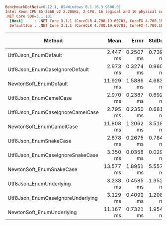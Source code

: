 ``` ini

BenchmarkDotNet=v0.12.1, OS=Windows 8.1 (6.3.9600.0)
Intel Xeon CPU E5-2660 v2 2.20GHz, 2 CPU, 16 logical and 16 physical cores
.NET Core SDK=3.1.101
  [Host]     : .NET Core 3.1.1 (CoreCLR 4.700.19.60701, CoreFX 4.700.19.60801), X64 RyuJIT
  DefaultJob : .NET Core 3.1.1 (CoreCLR 4.700.19.60701, CoreFX 4.700.19.60801), X64 RyuJIT


```
|                            Method |      Mean |     Error |    StdDev |    Median | Gen 0 | Gen 1 | Gen 2 |  Allocated |
|---------------------------------- |----------:|----------:|----------:|----------:|------:|------:|------:|-----------:|
|              Utf8Json_EnumDefault |  2.447 ms | 0.2507 ms | 0.7392 ms |  2.332 ms |     - |     - |     - |     375 KB |
|    Utf8Json_EnumCaseIgnoreDefault |  2.973 ms | 0.3274 ms | 0.9603 ms |  3.128 ms |     - |     - |     - |  320.31 KB |
|            NewtonSoft_EnumDefault | 11.929 ms | 1.5886 ms | 4.6839 ms | 10.247 ms |     - |     - |     - | 2015.63 KB |
|            Utf8Json_EnumCamelCase |  2.970 ms | 0.2387 ms | 0.6926 ms |  3.032 ms |     - |     - |     - |     375 KB |
|  Utf8Json_EnumCaseIgnoreCamelCase |  2.795 ms | 0.2350 ms | 0.6819 ms |  2.737 ms |     - |     - |     - |     375 KB |
|          NewtonSoft_EnumCamelCase | 11.808 ms | 1.2062 ms | 3.5187 ms | 10.563 ms |     - |     - |     - | 2015.63 KB |
|            Utf8Json_EnumSnakeCase |  2.878 ms | 0.2675 ms | 0.7847 ms |  2.655 ms |     - |     - |     - |  382.81 KB |
|  Utf8Json_EnumCaseIgnoreSnakeCase |  3.350 ms | 0.0358 ms | 0.0299 ms |  3.348 ms |     - |     - |     - |  382.81 KB |
|          NewtonSoft_EnumSnakeCase | 13.577 ms | 1.8951 ms | 5.5579 ms | 10.889 ms |     - |     - |     - | 2023.44 KB |
|           Utf8Json_EnumUnderlying |  3.238 ms | 0.4585 ms | 1.3520 ms |  3.372 ms |     - |     - |     - |  289.06 KB |
| Utf8Json_EnumCaseIgnoreUnderlying |  3.129 ms | 0.4099 ms | 1.2086 ms |  3.427 ms |     - |     - |     - |  289.06 KB |
|         NewtonSoft_EnumUnderlying | 11.167 ms | 0.7321 ms | 1.9540 ms | 10.961 ms |     - |     - |     - | 2015.63 KB |
